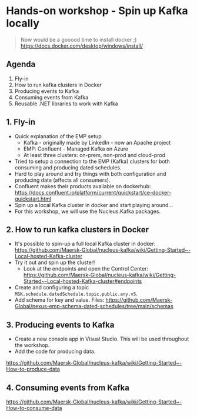 # Hands-on workshop - Spin up Kafka locally

> Now would be a gooood time to install docker ;) https://docs.docker.com/desktop/windows/install/

## Agenda

1. Fly-in
2. How to run kafka clusters in Docker
3. Producing events to Kafka
4. Consuming events from Kafka
5. Reusable .NET libraries to work with Kafka

## 1. Fly-in

* Quick explanation of the EMP setup
  * Kafka - originally made by LinkedIn - now an Apache project
  * EMP: Confluent - Managed Kafka on Azure
  * At least three clusters: on-prem, non-prod and cloud-prod
* Tried to setup a connection to the EMP (Kafka) clusters for both consuming and producing dated schedules.
* Hard to play around and try things with both configuration and producing data (affects all consumers).
* Confluent makes their products available on dockerhub: https://docs.confluent.io/platform/current/quickstart/ce-docker-quickstart.html
* Spin up a local Kafka cluster in docker and start playing around...
* For this workshop, we will use the Nucleus.Kafka packages.

## 2. How to run kafka clusters in Docker

* It's possible to spin-up a full local Kafka cluster in docker: https://github.com/Maersk-Global/nucleus-kafka/wiki/Getting-Started~-Local-hosted-Kafka-cluster
* Try it out and spin up the cluster!
  * Look at the endpoints and open the Control Center: https://github.com/Maersk-Global/nucleus-kafka/wiki/Getting-Started~-Local-hosted-Kafka-cluster#endpoints
* Create and configuring a topic `MSK.schedule.datedSchedule.topic.public.any.v5`.
* Add schema for key and value. Files: https://github.com/Maersk-Global/nexus-emp-schema-dated-schedules/tree/main/schemas

## 3. Producing events to Kafka

* Create a new console app in Visual Studio. This will be used throughout the workshop.
* Add the code for producing data.

https://github.com/Maersk-Global/nucleus-kafka/wiki/Getting-Started~-How-to-produce-data

## 4. Consuming events from Kafka

https://github.com/Maersk-Global/nucleus-kafka/wiki/Getting-Started~-How-to-consume-data
